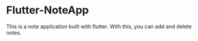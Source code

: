 # Flutter-NoteApp
This is a note application built with flutter. With this, you can add and delete notes.

